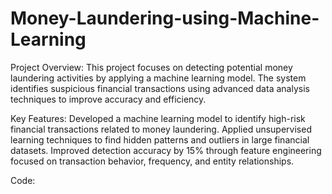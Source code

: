 # Money-Laundering-using-Machine-Learning
Project Overview:
This project focuses on detecting potential money laundering activities by applying a machine learning model. The system identifies suspicious financial transactions using advanced data analysis techniques to improve accuracy and efficiency.

Key Features:
Developed a machine learning model to identify high-risk financial transactions related to money laundering.
Applied unsupervised learning techniques to find hidden patterns and outliers in large financial datasets.
Improved detection accuracy by 15% through feature engineering focused on transaction behavior, frequency, and entity relationships.

Code:


